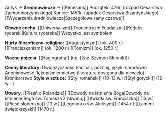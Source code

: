 Antyk -> **Średniowiecze** -> [[Renesans]]
Początek: 476r. (rozpad Cesarstwa Zachodniorzymskiego)
Koniec: 1453r. (upadek Cesarstwa Bizantyńskiego)
[[Wydarzenia średniowiecza|Szczegółowe ramy czsowe]]

**Główne cechy:**
[[Uniwersalizm]]
Teocentryzm
Feudalizm
[[Kodeks rycerski|Kultura rycerska]]
Wszystko jest symbolem

**Nurty filozoficzno-religijne:**
[[Augustynizm]] (ok. 400 r.)
[[Franciszkanizm]] (ok. 1200 r.)
[[Tomizm]] (ok. 1250 r.)

**Ważne pojęcia:**
[[Hagiografia]] (np. [[św. Szymon Słupnik]])

**Cechy literatury:**
Dwujęzyczność (łacina i, później, języki narodowe)
Anonimowość
Rękopiśmiennictwo (literatura dostępna dla niewielu)
Kronikarstwo
**Style w sztuce:**
[[Styl romański]] (10-13 w.)
[[Styl gotycki]] (12 w.+)

**Utwory**:
[[Pieśń o Rolandzie]]
[[Dowody na istnienie Boga|Dowody na istnienie Boga św. Tomasza z Akwinu]]
[[Kwiatki św. Franciszka]] (13 w.)
[[Pieśń słoneczna]] (13 w.)
[[Legenda o św. Aleksym]] (1454 r.)
[[Lament świętokrzyski]] (1470 r.)